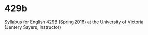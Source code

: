 # 429b
Syllabus for English 429B (Spring 2016) at the University of Victoria (Jentery Sayers, instructor) 
